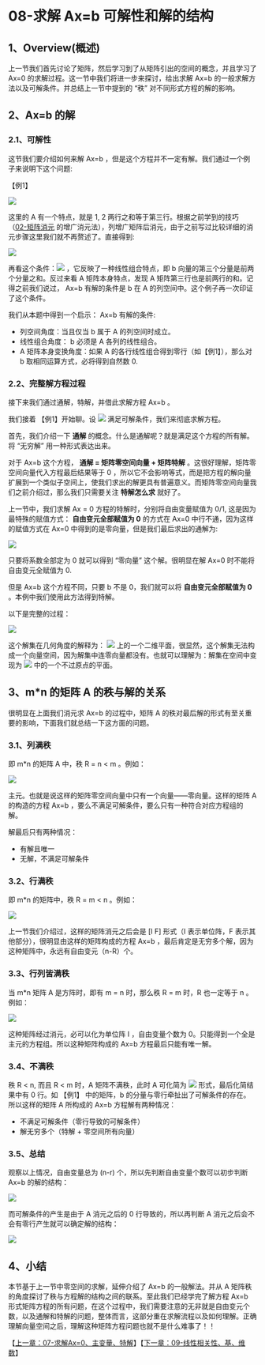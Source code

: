 # 08-求解 Ax=b 可解性和解的结构

## 1、Overview(概述)

上一节我们首先讨论了矩阵，然后学习到了从矩阵引出的空间的概念，并且学习了 Ax=0 的求解过程。这一节中我们将进一步来探讨，给出求解 Ax=b 的一般求解方法以及可解条件。并总结上一节中提到的 “秩” 对不同形式方程的解的影响。

## 2、Ax=b 的解

### 2.1、可解性

这节我们要介绍如何来解 Ax=b ，但是这个方程并不一定有解。我们通过一个例子来说明下这个问题: 

【例1】

![](../images/08/LA_8_1.png)

这里的 A 有一个特点，就是 1, 2 两行之和等于第三行。根据之前学到的技巧（[02-矩阵消元](https://github.com/apachecn/math/blob/master/02-%E7%9F%A9%E9%98%B5%E6%B6%88%E5%85%83/02-%E7%9F%A9%E9%98%B5%E6%B6%88%E5%85%83.md) 的增广消元法），列增广矩阵后消元，由于之前写过比较详细的消元步骤这里我们就不再赘述了。直接得到: 

![](../images/08/LA_8_2.jpg)

再看这个条件：![](../images/08/LA_8_3.png) ，它反映了一种线性组合特点，即 b 向量的第三个分量是前两个分量之和。反过来看 A 矩阵本身特点，发现 A 矩阵第三行也是前两行的和。记得之前我们说过， Ax=b 有解的条件是 b 在 A 的列空间中。这个例子再一次印证了这个条件。

我们从本题中得到一个启示： Ax=b 有解的条件: 
* 列空间角度：当且仅当 b 属于 A 的列空间时成立。
* 线性组合角度： b 必须是 A 各列的线性组合。
* A 矩阵本身变换角度：如果 A 的各行线性组合得到零行（如【例1】），那么对 b 取相同运算方式，必将得到自然数 0.

### 2.2、完整解方程过程

接下来我们通过通解，特解，并借此求解方程 Ax=b 。

我们接着 【例1】开始聊。设 ![](../images/08/LA_8_4.png) 满足可解条件，我们来彻底求解方程。

首先，我们介绍一下 **通解** 的概念。什么是通解呢？就是满足这个方程的所有解。将 “无穷解” 用一种形式表达出来。

对于 Ax=b 这个方程， **通解 = 矩阵零空间向量 + 矩阵特解** 。这很好理解，矩阵零空间向量代入方程最后结果等于 0 ，所以它不会影响等式，而是把方程的解向量扩展到一个类似子空间上，使我们求出的解更具有普遍意义。而矩阵零空间向量我们之前介绍过，那么我们只需要关注 **特解怎么求** 就好了。

上一节中，我们求解 Ax = 0 方程的特解时，分别将自由变量赋值为 0/1, 这是因为最特殊的赋值方式： **自由变元全部赋值为 0** 的方式在 Ax=0 中行不通，因为这样的赋值方式在 Ax=0 中得到的是零向量，但是我们最后求出的通解为: 

![](../images/08/LA_8_5.png)

只要将系数全部定为 0 就可以得到 “零向量” 这个解。很明显在解 Ax=0 时不能将自由变元全赋值为 0.

但是 Ax=b 这个方程不同，只要 b 不是 0，我们就可以将 **自由变元全部赋值为 0** 。本例中我们使用此方法得到特解。

以下是完整的过程：

![](../images/08/LA_8_6.jpg)

这个解集在几何角度的解释为： ![](../images/08/LA_8_7.png) 上的一个二维平面，很显然，这个解集无法构成一个向量空间，因为解集中连零向量都没有。也就可以理解为：解集在空间中变现为 ![](../images/08/LA_8_7.png) 中的一个不过原点的平面。


## 3、m*n 的矩阵 A 的秩与解的关系

很明显在上面我们消元求 Ax=b 的过程中，矩阵 A 的秩对最后解的形式有至关重要的影响，下面我们就总结一下这方面的问题。

### 3.1、列满秩

即 m*n 的矩阵 A 中，秩 R = n < m 。例如：

![](../images/08/LA_8_8.jpg)

主元。也就是说这样的矩阵零空间向量中只有一个向量——零向量。这样的矩阵 A 的构造的方程 Ax=b ，要么不满足可解条件，要么只有一种符合对应方程组的解。

解最后只有两种情况：

* 有解且唯一
* 无解，不满足可解条件

### 3.2、行满秩

即 m*n 的矩阵中，秩 R = m < n 。例如：

![](../images/08/LA_8_9.png)

上一节我们介绍过，这样的矩阵消元之后会是 [I F] 形式（I 表示单位阵，F 表示其他部分），很明显由这样的矩阵构成的方程 Ax=b ，最后肯定是无穷多个解，因为这种矩阵中，永远有自由变元（n-R）个。

### 3.3、行列皆满秩

当 m*n 矩阵 A 是方阵时，即有 m = n 时，那么秩 R = m 时，R 也一定等于 n 。例如：

![](../images/08/LA_8_10.png)

这种矩阵经过消元，必可以化为单位阵 I ，自由变量个数为 0。只能得到一个全是主元的方程组。所以这种矩阵构成的 Ax=b 方程最后只能有唯一解。

### 3.4、不满秩

秩 R < n, 而且 R < m 时，A 矩阵不满秩，此时 A 可化简为 ![](../images/08/LA_8_11.png) 形式，最后化简结果中有 0 行。如 【例1】 中的矩阵，b 的分量与零行牵扯出了可解条件的存在。所以这样的矩阵 A 所构成的 Ax=b 方程解有两种情况：

* 不满足可解条件（零行导致的可解条件）
* 解无穷多个（特解 + 零空间所有向量）

### 3.5、总结

观察以上情况，自由变量总为 (n-r) 个，所以先判断自由变量个数可以初步判断 Ax=b 的解的结构：

![](../images/08/LA_8_12.png)

而可解条件的产生是由于 A 消元之后的 0 行导致的，所以再判断 A 消元之后会不会有零行产生就可以确定解的结构：

![](../images/08/LA_8_13.png)

## 4、小结

本节基于上一节中零空间的求解，延伸介绍了 Ax=b 的一般解法。并从 A 矩阵秩的角度探讨了秩与方程解的结构之间的联系。至此我们已经学完了解方程 Ax=b 形式矩阵方程的所有问题，在这个过程中，我们需要注意的无非就是自由变元个数，以及通解和特解的问题，整体而言，这部分重在求解流程以及如何理解。正确理解向量空间之后，理解这种矩阵方程问题也就不是什么难事了！！

【[上一章：07-求解Ax=0、主变量、特解](../07-求解Ax=0-主变量-特解/07-求解Ax=0-主变量-特解.md)】【[下一章：09-线性相关性、基、维数](../09-线性相关性-基-维数/09-线性相关性-基-维数.md)】
